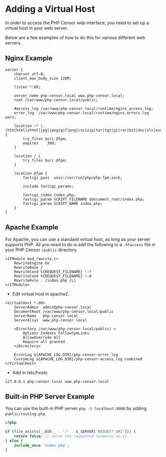 Adding a Virtual Host
=====================

In order to access the PHP Censor web interface, you need to set up a virtual host in your web server. 

Below are a few examples of how to do this for various different web servers.

Nginx Example
-------------

```
server {
    charset utf-8;
    client_max_body_size 128M;

    listen *:80;

    server_name php-censor.local www.php-censor.local;
    root /var/www/php-censor.local/public;

    #access_log /var/www/php-censor.local/runtime/nginx_access.log;
    error_log  /var/www/php-censor.local/runtime/nginx_errors.log warn;

    location ~* \.(htm|html|xhtml|jpg|jpeg|gif|png|css|zip|tar|tgz|gz|rar|bz2|doc|xls|exe|pdf|ppt|wav|bmp|rtf|swf|ico|flv|txt|docx|xlsx)$ {
        try_files $uri @fpm;
        expires    30d;
    }

    location / {
        try_files $uri @fpm;
    }

    location @fpm {
        fastcgi_pass  unix:/var/run/php/php-fpm.sock;

        include fastcgi_params;

        fastcgi_index index.php;
        fastcgi_param SCRIPT_FILENAME $document_root/index.php;
        fastcgi_param SCRIPT_NAME index.php;
    }
}
```

Apache Example
--------------

For Apache, you can use a standard virtual host, as long as your server supports PHP. All you need to do is add the 
following to a `.htaccess` file in your PHP Censor `/public` directory.

```
<IfModule mod_rewrite.c>
    RewriteEngine On
    RewriteBase /
    RewriteCond %{REQUEST_FILENAME} !-f
    RewriteCond %{REQUEST_FILENAME} !-d
    RewriteRule . /index.php [L]
</IfModule>
```

- Edit virtual host in apache2.
```
<VirtualHost *:80>
    ServerAdmin  admin@php-censor.local
    DocumentRoot /var/www/php-censor.local/public
    ServerName   php-censor.local
    ServerAlias  www.php-censor.local

    <Directory /var/www/php-censor.local/public/ >
        Options Indexes FollowSymLinks
        AllowOverride All
        Require all granted
    </Directory>

    ErrorLog ${APACHE_LOG_DIR}/php-censor-error_log
    CustomLog ${APACHE_LOG_DIR}/php-censor-access_log combined
</VirtualHost>
```

- Add in /etc/hosts
```
127.0.0.1 php-censor.local www.php-censor.local
```

Built-in PHP Server Example
---------------------------

You can use the built-in PHP server `php -S localhost:8080` by adding `public/routing.php`.

```php
<?php

if (file_exists(__DIR__ . '/' . $_SERVER['REQUEST_URI'])) {
    return false; // serve the requested resource as-is.
} else {
    include_once 'index.php';
}
```
